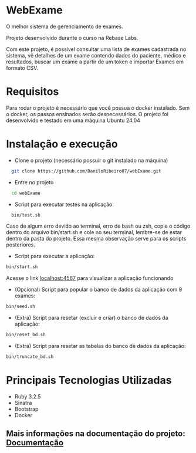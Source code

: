 # WebExame

O melhor sistema de gerenciamento de exames. 

Projeto desenvolvido durante o curso na Rebase Labs.

Com este projeto, é possível consultar uma lista de exames cadastrada no sistema, vê detalhes de um exame contendo dados do paciente, médico e resultados, buscar um exame a partir de um token e importar Exames em formato CSV.

# Requisitos

Para rodar o projeto é necessário que você possua o docker instalado.
Sem o docker, os passos ensinados serão desnecessários.
O projeto foi desenvolvido e testado em uma máquina Ubuntu 24.04

# Instalação e execução

- Clone o projeto (necessário possuir o git instalado na máquina)

```sh
  git clone https://github.com/DaniloRibeiro07/webExame.git
```

- Entre no projeto

```sh
  cd webExame
```

- Script para executar testes na aplicação:

```sh
  bin/test.sh
```
Caso de algum erro devido ao terminal, erro de bash ou zsh, copie o código dentro do arquivo bin/start.sh e cole no seu terminal, lembre-se de estar dentro da pasta do projeto. Essa mesma observação serve para os scripts posteriores.

- Script para executar a aplicação:

```sh
bin/start.sh
```

Acesse o link [localhost:4567](http://localhost:4567) para visualizar a aplicação funcionando

- (Opcional) Script para popular o banco de dados da aplicação com 9 exames:

```sh
bin/seed.sh
```

- (Extra) Script para resetar (excluir e criar) o banco de dados da aplicação:

```sh
bin/reset_bd.sh
```

- (Extra) Script para resetar as tabelas do banco de dados da aplicação:

```sh
bin/truncate_bd.sh
```

# Principais Tecnologias Utilizadas

- Ruby 3.2.5
- Sinatra
- Bootstrap
- Docker

## Mais informações na documentação do projeto: [Documentação](https://github.com/DaniloRibeiro07/webExame/wiki) 